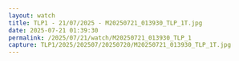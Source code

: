 ```yaml
---
layout: watch
title: TLP1 - 21/07/2025 - M20250721_013930_TLP_1T.jpg
date: 2025-07-21 01:39:30
permalink: /2025/07/21/watch/M20250721_013930_TLP_1
capture: TLP1/2025/202507/20250720/M20250721_013930_TLP_1T.jpg
---
```

